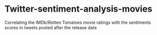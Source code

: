 # Twitter-sentiment-analysis-movies
Correlating the IMDb/Rotten Tomatoes movie ratings with the sentiments scores in tweets posted after the release date

